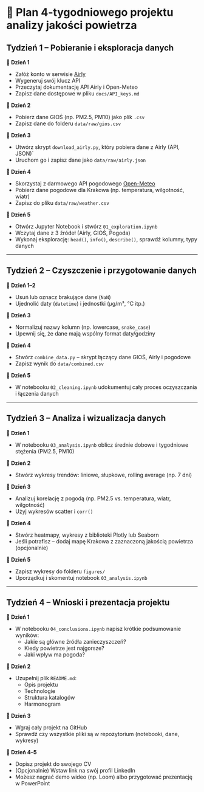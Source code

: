 
# 📅 Plan 4-tygodniowego projektu analizy jakości powietrza

## Tydzień 1 – Pobieranie i eksploracja danych

**🔸 Dzień 1** 
- Załóż konto w serwisie [Airly](https://developer.airly.org/)
- Wygeneruj swój klucz API
- Przeczytaj dokumentację API Airly i Open-Meteo
- Zapisz dane dostępowe w pliku `docs/API_keys.md`

**🔸 Dzień 2**
- Pobierz dane GIOŚ (np. PM2.5, PM10) jako plik `.csv`
- Zapisz dane do folderu `data/raw/gios.csv`

**🔸 Dzień 3**
- Utwórz skrypt `download_airly.py`, który pobiera dane z Airly (API, JSON)`
- Uruchom go i zapisz dane jako `data/raw/airly.json`

**🔸 Dzień 4**
- Skorzystaj z darmowego API pogodowego [Open-Meteo](https://open-meteo.com/)
- Pobierz dane pogodowe dla Krakowa (np. temperatura, wilgotność, wiatr)
- Zapisz do pliku `data/raw/weather.csv`

**🔸 Dzień 5**
- Otwórz Jupyter Notebook i stwórz `01_exploration.ipynb`
- Wczytaj dane z 3 źródeł (Airly, GIOŚ, Pogoda)
- Wykonaj eksplorację: `head()`, `info()`, `describe()`, sprawdź kolumny, typy danych

---

## Tydzień 2 – Czyszczenie i przygotowanie danych

**🔸 Dzień 1–2**
- Usuń lub oznacz brakujące dane (`NaN`)
- Ujednolić daty (`datetime`) i jednostki (µg/m³, °C itp.)

**🔸 Dzień 3**
- Normalizuj nazwy kolumn (np. lowercase, `snake_case`)
- Upewnij się, że dane mają wspólny format daty/godziny

**🔸 Dzień 4**
- Stwórz `combine_data.py` – skrypt łączący dane GIOŚ, Airly i pogodowe
- Zapisz wynik do `data/combined.csv`

**🔸 Dzień 5**
- W notebooku `02_cleaning.ipynb` udokumentuj cały proces oczyszczania i łączenia danych

---

## Tydzień 3 – Analiza i wizualizacja danych

**🔸 Dzień 1**
- W notebooku `03_analysis.ipynb` oblicz średnie dobowe i tygodniowe stężenia (PM2.5, PM10)

**🔸 Dzień 2**
- Stwórz wykresy trendów: liniowe, słupkowe, rolling average (np. 7 dni)

**🔸 Dzień 3**
- Analizuj korelację z pogodą (np. PM2.5 vs. temperatura, wiatr, wilgotność)
- Użyj wykresów scatter i `corr()`

**🔸 Dzień 4**
- Stwórz heatmapy, wykresy z biblioteki Plotly lub Seaborn
- Jeśli potrafisz – dodaj mapę Krakowa z zaznaczoną jakością powietrza (opcjonalnie)

**🔸 Dzień 5**
- Zapisz wykresy do folderu `figures/`
- Uporządkuj i skomentuj notebook `03_analysis.ipynb`

---

## Tydzień 4 – Wnioski i prezentacja projektu

**🔸 Dzień 1**
- W notebooku `04_conclusions.ipynb` napisz krótkie podsumowanie wyników:
  - Jakie są główne źródła zanieczyszczeń?
  - Kiedy powietrze jest najgorsze?
  - Jaki wpływ ma pogoda?

**🔸 Dzień 2**
- Uzupełnij plik `README.md`:
  - Opis projektu
  - Technologie
  - Struktura katalogów
  - Harmonogram

**🔸 Dzień 3**
- Wgraj cały projekt na GitHub
- Sprawdź czy wszystkie pliki są w repozytorium (notebooki, dane, wykresy)

**🔸 Dzień 4–5**
- Dopisz projekt do swojego CV
- (Opcjonalnie) Wstaw link na swój profil LinkedIn
- Możesz nagrać demo wideo (np. Loom) albo przygotować prezentację w PowerPoint
